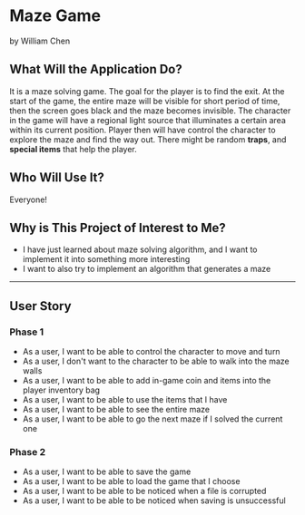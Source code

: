 # Maze Game

by William Chen

## What Will the Application Do?

It is a maze solving game. The goal for the player is to find the exit. At the start of the game, the entire maze will be visible for short period of time, then the screen goes black and the maze becomes invisible. The character in the game will have a regional light source that illuminates a certain area within its current position. Player then will have control the character to explore the maze and find the way out. There might be random **traps**, and **special items** that help the player.

## Who Will Use It?

Everyone!

## Why is This Project of Interest to Me?

- I have just learned about maze solving algorithm, and I want to implement it into something more interesting
- I want to also try to implement an algorithm that generates a maze

---

## User Story

### Phase 1

- As a user, I want to be able to control the character to move and turn
- As a user, I don't want to the character to be able to walk into the maze walls
- As a user, I want to be able to add in-game coin and items into the player inventory bag
- As a user, I want to be able to use the items that I have
- As a user, I want to be able to see the entire maze
- As a user, I want to be able to go the next maze if I solved the current one

### Phase 2

- As a user, I want to be able to save the game
- As a user, I want to be able to load the game that I choose
- As a user, I want to be able to be noticed when a file is corrupted
- As a user, I want to be able to be noticed when saving is unsuccessful